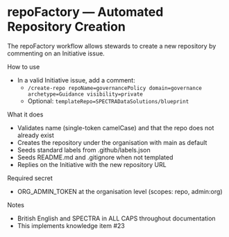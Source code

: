 # repoFactory — Automated Repository Creation

The repoFactory workflow allows stewards to create a new repository by commenting on an Initiative issue.

How to use
- In a valid Initiative issue, add a comment:
  - `/create-repo repoName=governancePolicy domain=governance archetype=Guidance visibility=private`
  - Optional: `templateRepo=SPECTRADataSolutions/blueprint`

What it does
- Validates name (single-token camelCase) and that the repo does not already exist
- Creates the repository under the organisation with main as default
- Seeds standard labels from .github/labels.json
- Seeds README.md and .gitignore when not templated
- Replies on the Initiative with the new repository URL

Required secret
- ORG_ADMIN_TOKEN at the organisation level (scopes: repo, admin:org)

Notes
- British English and SPECTRA in ALL CAPS throughout documentation
- This implements knowledge item #23
